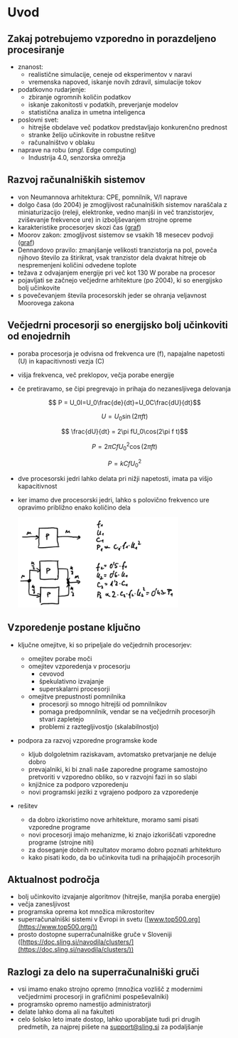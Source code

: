 # Uvod

## Zakaj potrebujemo vzporedno in porazdeljeno procesiranje

- znanost:
  - realistične simulacije, ceneje od eksperimentov v naravi
  - vremenska napoved, iskanje novih zdravil, simulacije tokov
- podatkovno rudarjenje:
  - zbiranje ogromnih količin podatkov
  - iskanje zakonitosti v podatkih, preverjanje modelov
  - statistična analiza in umetna inteligenca
- poslovni svet:
  - hitrejše obdelave več podatkov predstavljajo konkurenčno prednost
  - stranke želijo učinkovite in robustne rešitve
  - računalništvo v oblaku
- naprave na robu (*angl.* Edge computing)
  - Industrija 4.0, senzorska omrežja

## Razvoj računalniških sistemov

- von Neumannova arhitektura: CPE, pomnilnik, V/I naprave
- dolgo časa (do 2004) je zmogljivost računalniških sistemov naraščala z miniaturizacijo (releji, elektronke, vedno manjši in več tranzistorjev, zviševanje frekvence ure) in izboljševanjem strojne opreme
- karakteristike procesorjev skozi čas ([graf](https://www.karlrupp.net/2018/02/42-years-of-microprocessor-trend-data/))
- Moorov zakon: zmogljivost sistemov se vsakih 18 mesecev podvoji ([graf](https://en.wikipedia.org/wiki/Transistor_count#/media/File:Moore's_Law_Transistor_Count_1970-2020.png))
- Dennardovo pravilo: zmanjšanje velikosti tranzistorja na pol, poveča njihovo število za štirikrat, vsak tranzistor dela dvakrat hitreje ob nespremenjeni količini odvedene toplote
- težava z odvajanjem energije pri več kot 130 W porabe na procesor
- pojavljati se začnejo večjedrne arhitekture (po 2004), ki so energijsko bolj učinkovite
- s povečevanjem števila procesorskih jeder se ohranja veljavnost Moorovega zakona

## Večjedrni procesorji so energijsko bolj učinkoviti od enojedrnih

- poraba procesorja je odvisna od frekvenca ure (f), napajalne napetosti (U) in kapacitivnosti vezja (C)
- višja frekvenca, več preklopov, večja porabe energije
- če pretiravamo, se čipi pregrevajo in prihaja do nezanesljivega delovanja

    $$ P = U_0I=U_0\frac{de}{dt}=U_0C\frac{dU}{dt}$$

    $$ U = U_0\sin(2\pi f t) $$

    $$ \frac{dU}{dt} = 2\pi fU_0\cos(2\pi f t)$$

    $$ P = 2\pi C f U_0^2 \cos(2\pi f t)$$

    $$ P = k C f U_0^2 $$

- dve procesorski jedri lahko delata pri nižji napetosti, imata pa višjo kapacitivnost
- ker imamo dve procesorski jedri, lahko s polovično frekvenco ure opravimo približno enako količino dela

  <img src="slike/poraba-eno-dve-jedri.png" alt="poraba energije: eno in dve jedri" width="75%">

## Vzporedenje postane ključno

- ključne omejitve, ki so pripeljale do večjedrnih procesorjev:
  - omejitev porabe moči
  - omejitev vzporedenja v procesorju
    - cevovod
    - špekulativno izvajanje
    - superskalarni procesorji
  - omejitve prepustnosti pomnilnika
    - procesorji so mnogo hitrejši od pomnilnikov
    - pomaga predpomnilnik, vendar se na večjedrnih procesorjih stvari zapletejo
    - problemi z raztegljivostjo (skalabilnostjo)

- podpora za razvoj vzporedne programske kode
  - kljub dolgoletnim raziskavam, avtomatsko pretvarjanje ne deluje dobro
  - prevajalniki, ki bi znali naše zaporedne programe samostojno pretvoriti v vzporedno obliko, so v razvojni fazi in so slabi
  - knjižnice za podporo vzporedenju
  - novi programski jeziki z vgrajeno podporo za vzporedenje

- rešitev
  - da dobro izkoristimo nove arhitekture, moramo sami pisati vzporedne programe
  - novi procesorji imajo mehanizme, ki znajo izkoriščati vzporedne programe (strojne niti)
  - za doseganje dobrih rezultatov moramo dobro poznati arhitekturo
  - kako pisati kodo, da bo učinkovita tudi na prihajajočih procesorjih

## Aktualnost področja

- bolj učinkovito izvajanje algoritmov (hitrejše, manjša poraba energije)
- večja zanesljivost
- programska oprema kot množica mikrostoritev
- superračunalniški sistemi v Evropi in svetu ([www.top500.org](https://www.top500.org/))
- prosto dostopne superračunalniške gruče v Sloveniji ([https://doc.sling.si/navodila/clusters/](https://doc.sling.si/navodila/clusters/))

## Razlogi za delo na superračunalniški gruči

- vsi imamo enako strojno opremo (množica vozlišč z modernimi večjedrnimi procesorji in grafičnimi pospeševalniki)
- programsko opremo namestijo administratorji
- delate lahko doma ali na fakulteti
- celo šolsko leto imate dostop, lahko uporabljate tudi pri drugih predmetih, za najprej pišete na <support@sling.si> za podaljšanje
